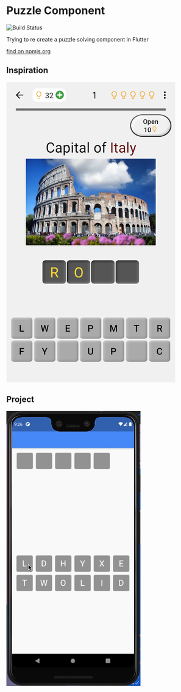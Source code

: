 # Puzzle Component

![Build Status](https://travis-ci.org/joemccann/dillinger.svg?branch=master)

Trying to re create a puzzle solving component in Flutter

[find on npmjs.org](https://www.npmjs.com/package/gibberish-string)

## Inspiration

![inspiration](./images/unnamed.png)

## Project

![output](./images/demo.gif)